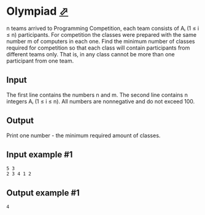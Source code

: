 # Olympiad [⬀](https://www.e-olymp.com/en/problems/7503)

n teams arrived to Programming Competition, each team consists of Aᵢ (1 ≤ i ≤ n) participants. For competition the classes were prepared with the same number m of computers in each one. Find the minimum number of classes required for competition so that each class will contain participants from different teams only. That is, in any class cannot be more than one participant from one team.

## Input
The first line contains the numbers n and m. The second line contains n integers Aᵢ (1 ≤ i ≤ n). All numbers are nonnegative and do not exceed 100.

## Output
Print one number - the minimum required amount of classes.

## Input example #1
```
5 3
2 3 4 1 2
```

## Output example #1
```
4
```
